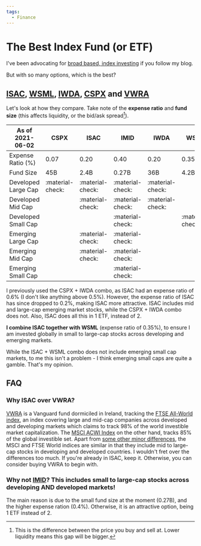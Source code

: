 ```yaml
---
tags:
  - Finance
---
```

# The Best Index Fund (or ETF)

I've been advocating for [broad based, index investing](2020-11-30-getting-started-with-investing.md) if you follow my blog.

But with so many options, which is the best?

## [ISAC](https://www.ishares.com/uk/individual/en/products/251850/ishares-msci-acwi-ucits-etf), [WSML](https://www.ishares.com/uk/individual/en/products/296576/ishares-msci-world-small-cap-ucits-etf-usd-(acc)-fund), [IWDA](https://www.ishares.com/uk/individual/en/products/251882/), [CSPX](https://www.ishares.com/uk/individual/en/products/253743/) and [VWRA](https://www.vanguardinvestments.dk/portal/instl/dk/en/product.html#/fundDetail/etf/portId=9679/assetCode=equity/?overview)

Let's look at how they compare. Take note of the **expense ratio** and **fund size** (this affects liquidity, or the bid/ask spread[^bid-ask-spread]).

| As of 2021-06-02    | CSPX             | ISAC             | IMID             | IWDA             | WSML             | VWRA             |
|---------------------|------------------|------------------|------------------|------------------|------------------|------------------|
| Expense Ratio (%)   | 0.07             | 0.20             | 0.40             | 0.20             | 0.35             | 0.22             |
| Fund Size           | 45B              | 2.4B             | 0.27B            | 36B              | 4.2B             | 2.6B             |
| Developed Large Cap | :material-check: | :material-check: | :material-check: | :material-check: |                  | :material-check: |
| Developed Mid Cap   |                  | :material-check: | :material-check: | :material-check: |                  | :material-check: |
| Developed Small Cap |                  |                  | :material-check: |                  | :material-check: |                  |
| Emerging Large Cap  |                  | :material-check: | :material-check: |                  |                  | :material-check: |
| Emerging Mid Cap    |                  | :material-check: | :material-check: |                  |                  | :material-check: |
| Emerging Small Cap  |                  |                  | :material-check: |                  |                  |                  |
    
I previously used the CSPX + IWDA combo, as ISAC had an expense ratio of 0.6% (I don't like anything above 0.5%). However, the expense ratio of ISAC has since dropped to 0.2%, making ISAC more attractive. ISAC includes mid and large-cap emerging market stocks, while the CSPX + IWDA combo does not. Also, ISAC does all this in 1 ETF, instead of 2.

**I combine ISAC together with WSML** (expense ratio of 0.35%), to ensure I am invested globally in small to large-cap stocks across developing and emerging markets.

While the ISAC + WSML combo does not include emerging small cap markets, to me this isn't a problem - I think emerging small caps are quite a gamble. That's my opinion.

## FAQ

### Why ISAC over VWRA?
[VWRA](https://www.vanguardinvestments.dk/portal/instl/dk/en/product.html#/fundDetail/etf/portId=9679/?overview) is a Vanguard fund dormiciled in Ireland, tracking the [FTSE All-World index](https://research.ftserussell.com/Analytics/Factsheets/Home/DownloadSingleIssue?issueName=AWORLDS&IsManual=false), an index covering large and mid-cap companies across developed and developing markets which claims to track 98% of the world investible market capitalization. The [MSCI ACWI Index](https://www.msci.com/documents/10199/8d97d244-4685-4200-a24c-3e2942e3adeb) on the other hand, tracks 85% of the global investible set. Apart from [some other minor differences](https://www.bankeronwheels.com/best-international-etfs/), the MSCI and FTSE World indices are similar in that they include mid to large-cap stocks in developing and developed countries. I wouldn't fret over the differences too much. If you're already in ISAC, keep it. Otherwise, you can consider buying VWRA to begin with.

### Why not [IMID](https://markets.ft.com/data/etfs/tearsheet/summary?s=IMID:LSE:USD)? This includes small to large-cap stocks across developing AND developed markets!
The main reason is due to the small fund size at the moment (0.27B), and the higher expense ration (0.4%). Otherwise, it is an attractive option, being 1 ETF instead of 2.

[^bid-ask-spread]: This is the difference between the price you buy and sell at. Lower liquidity means this gap will be bigger.